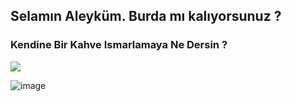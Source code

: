 ## Selamın Aleyküm. Burda mı kalıyorsunuz ?

### Kendine Bir Kahve Ismarlamaya Ne Dersin ? 

![](https://komarev.com/ghpvc/?username=your-github-omerfruk&color=green)

![image](https://user-images.githubusercontent.com/58033045/191181565-6ba00466-ca65-4b37-aa0d-9f925dbed791.png)


<!--
Here are some ideas to get you started:


- 🔭 I’m currently working on ...
- 🌱 I’m currently learning ...
- 👯 I’m looking to collaborate on ...
- 🤔 I’m looking for help with ...
- 💬 Ask me about ...
- 📫 How to reach me: ...
- 😄 Pronouns: ...
- ⚡ Fun fact: ...
  -->
